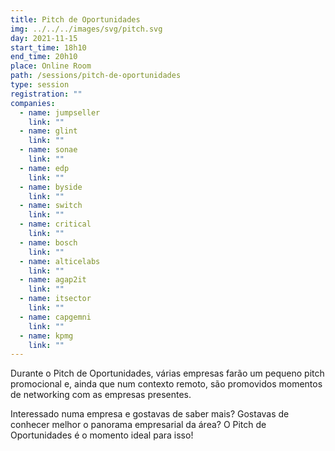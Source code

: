 ```yaml
---
title: Pitch de Oportunidades
img: ../../../images/svg/pitch.svg
day: 2021-11-15
start_time: 18h10
end_time: 20h10
place: Online Room
path: /sessions/pitch-de-oportunidades
type: session
registration: ""
companies:
  - name: jumpseller
    link: ""
  - name: glint
    link: ""
  - name: sonae
    link: ""
  - name: edp
    link: ""
  - name: byside
    link: ""
  - name: switch
    link: ""
  - name: critical
    link: ""
  - name: bosch
    link: ""
  - name: alticelabs
    link: ""
  - name: agap2it
    link: ""
  - name: itsector
    link: ""
  - name: capgemni
    link: ""
  - name: kpmg
    link: ""
---
```


Durante o Pitch de Oportunidades, várias empresas farão um pequeno pitch promocional e, ainda que num contexto remoto, são promovidos momentos de networking com as empresas presentes.

Interessado numa empresa e gostavas de saber mais? Gostavas de conhecer melhor o panorama empresarial da área? O Pitch de Oportunidades é o momento ideal para isso!
